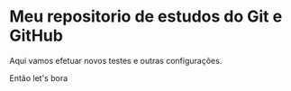 # Meu repositorio de estudos do Git e GitHub

Aqui vamos efetuar novos testes e outras configurações.

Então let's bora